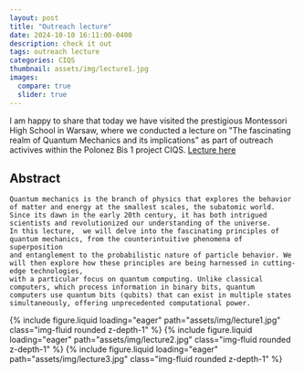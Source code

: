 ```yaml
---
layout: post
title: "Outreach lecture"
date: 2024-10-10 16:11:00-0400
description: check it out
tags: outreach lecture
categories: CIQS
thumbnail: assets/img/lecture1.jpg
images:
  compare: true
  slider: true
---
```



I am happy to share that today we have visited the prestigious Montessori High School in Warsaw, where we conducted a lecture on "The fascinating realm of Quantum Mechanics and its implications" 
as part of outreach activives within the Polonez Bis 1 project CIQS. [Lecture here](/ftahas.github.io/assets/pdf/QM_lecture.pdf)

## Abstract

    Quantum mechanics is the branch of physics that explores the behavior of matter and energy at the smallest scales, the subatomic world. 
    Since its dawn in the early 20th century, it has both intrigued scientists and revolutionized our understanding of the universe. 
    In this lecture,  we will delve into the fascinating principles of quantum mechanics, from the counterintuitive phenomena of superposition 
    and entanglement to the probabilistic nature of particle behavior. We will then explore how these principles are being harnessed in cutting-edge technologies, 
    with a particular focus on quantum computing. Unlike classical computers, which process information in binary bits, quantum
    computers use quantum bits (qubits) that can exist in multiple states simultaneously, offering unprecedented computational power.


<swiper-container keyboard="true" navigation="true" pagination="true" pagination-clickable="true" pagination-dynamic-bullets="true" rewind="true">
  <swiper-slide>{% include figure.liquid loading="eager" path="assets/img/lecture1.jpg" class="img-fluid rounded z-depth-1" %}</swiper-slide>
  <swiper-slide>{% include figure.liquid loading="eager" path="assets/img/lecture2.jpg" class="img-fluid rounded z-depth-1" %}</swiper-slide>
  <swiper-slide>{% include figure.liquid loading="eager" path="assets/img/lecture3.jpg" class="img-fluid rounded z-depth-1" %}</swiper-slide>
</swiper-container>